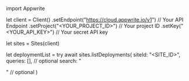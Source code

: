 import Appwrite

let client = Client()
    .setEndpoint("https://cloud.appwrite.io/v1") // Your API Endpoint
    .setProject("<YOUR_PROJECT_ID>") // Your project ID
    .setKey("<YOUR_API_KEY>") // Your secret API key

let sites = Sites(client)

let deploymentList = try await sites.listDeployments(
    siteId: "<SITE_ID>",
    queries: [], // optional
    search: "<SEARCH>" // optional
)

